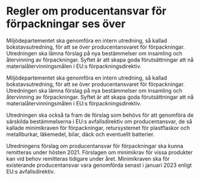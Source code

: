 # Regler om producentansvar för förpackningar ses över

Miljödepartementet ska genomföra en intern utredning, så kallad bokstavsutredning, för att se över producentansvaret för förpackningar. Utredningen ska lämna förslag på nya bestämmelser om insamling och återvinning av förpackningar. Syftet är att skapa goda förutsättningar att nå materialåtervinningsmålen i EU:s förpackningsdirektiv.

Miljödepartementet ska genomföra en intern utredning, så kallad bokstavsutredning, för att se över producentansvaret för förpackningar. Utredningen ska lämna förslag på nya bestämmelser om insamling och återvinning av förpackningar. Syftet är att skapa goda förutsättningar att nå materialåtervinningsmålen i EU:s förpackningsdirektiv.

Utredningen ska också ta fram de förslag som behövs för att genomföra de särskilda bestämmelserna i EU:s avfallsdirektiv om producentansvar, de så kallade minimikraven för förpackningar, retursystemet för plastflaskor och metallburkar, läkemedel, bilar, däck och eventuellt batterier.

Utredningens förslag om producentansvar för förpackningar ska kunna remitteras under hösten 2021. Förslagen om minimikrav för vissa produkter kan vid behov remitteras tidigare under året. Minimikraven ska för existerande producentansvar vara genomförda senast i januari 2023 enligt EU:s avfallsdirektiv.
